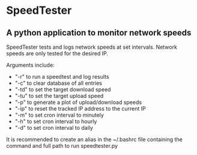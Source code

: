 **SpeedTester**
================

A python application to monitor network speeds
------------------

SpeedTester tests and logs network speeds at set intervals.
Network speeds are only tested for the desired IP.

Arguments include:
- "-r" to run a speedtest and log results
- "-c" to clear database of all entries
- "-td" to set the target download speed
- "-tu" to set the target upload speed
- "-p" to generate a plot of upload/download speeds
- "-ip" to reset the tracked IP address to the current IP
- "-m" to set cron interval to minutely
- "-h" to set cron interval to hourly
- "-d" to set cron interval to daily

It is recommended to create an alias in the ~/.bashrc file containing the command and full path to run speedtester.py
